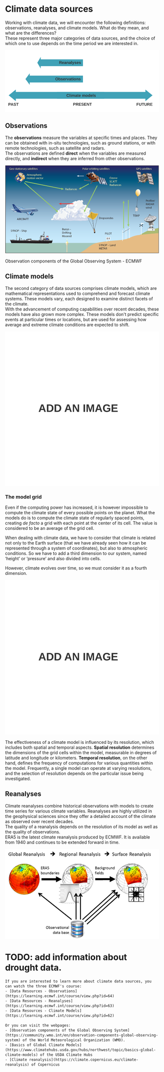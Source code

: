 # Climate data sources

Working with climate data, we will encounter the following definitions: observations, reanalyses, and climate models. What do they mean, and what are the differences?  
These represent three major categories of data sources, and the choice of which one to use depends on the time period we are interested in.

![](../../images/data-sources.svg)


## Observations

The **observations** measure the variables at specific times and places. They can be obtained with in-situ technologies, such as ground stations, or with remote technologies, such as satellite and radars.  
The observations are defined **direct** when the variables are measured directly, and **indirect** when they are inferred from other observations.

![](../../images/obs_inputs.png)
<p class="credits">Observation components of the Global Observing System - ECMWF</p>


## Climate models

The second category of data sources comprises climate models, which are mathematical representations used to comprehend and forecast climate systems. These models vary, each designed to examine distinct facets of the climate.  
With the advancement of computing capabilities over recent decades, these models have also grown more complex. 
These models don't predict specific events at particular times or locations, but are used for assessing how average and extreme climate conditions are expected to shift.

![](../../images/placeholder.svg)


### The model grid

Even if the computing power has increased, it is however impossible to compute the climate state of every possible points on the planet. What the models do is to compute the climate state of regularly spaced points, creating *de facto* a grid with each point at the center of its cell. The value is considered to be an average of the grid cell.

When dealing with climate data, we have to consider that climate is related not only to the Earth surface (that we have already seen how it can be represented through a system of coordinates), but also to atmospheric conditions. So we have to add a third dimension to our system, named ‘height’ or ‘pressure’ and also divided into cells.

However, climate evolves over time, so we must consider it as a fourth dimension.

![](../../images/placeholder.svg)


The effectiveness of a climate model is influenced by its resolution, which includes both spatial and temporal aspects. **Spatial resolution** determines the dimensions of the grid cells within the model, measurable in degrees of latitude and longitude or kilometers. **Temporal resolution**, on the other hand, defines the frequency of computations for various quantities within the model. Frequently, a single model can operate at varying resolutions, and the selection of resolution depends on the particular issue being investigated.


## Reanalyses

Climate reanalyses combine historical observations with models to create time series for various climate variables. Reanalyses are highly utilized in the geophysical sciences since they offer a detailed account of the climate as observed over recent decades.  
The quality of a reanalysis depends on the resolution of its model as well as the quality of observations.  
ERA5 is the latest climate reanalysis produced by ECMWF. It is available from 1940 and continues to be extended forward in time. 

![](../../images/reanalysis-stages.png)


 # TODO: add information about drought data.

```{tip} 
If you are interested to learn more about climate data sources, you can watch the three ECMWF's course:
- [Data Resources - Observations](https://learning.ecmwf.int/course/view.php?id=64)
- [Data Resources - Reanalyses](https://learning.ecmwf.int/course/view.php?id=63)
- [Data Resources - Climate Models](https://learning.ecmwf.int/course/view.php?id=62)

Or you can visit the webpages:
- [Observation components of the Global Observing System](https://community.wmo.int/en/observation-components-global-observing-system) of the World Meteorological Organization (WMO).
- [Basics of Global Climate Models](https://www.climatehubs.usda.gov/hubs/northwest/topic/basics-global-climate-models) of the USDA Climate Hubs
- [Climate reanalysis](https://climate.copernicus.eu/climate-reanalysis) of Copernicus
```